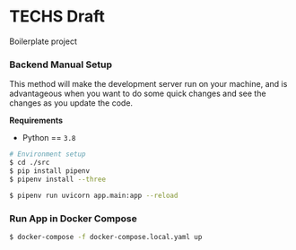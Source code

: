 # TECHS Draft

Boilerplate project



### Backend Manual Setup

This method will make the development server run on your machine, and is advantageous when you want to do some quick changes and see the changes as you update the code.

**Requirements**
- Python == `3.8`

``` bash
# Environment setup
$ cd ./src
$ pip install pipenv
$ pipenv install --three

$ pipenv run uvicorn app.main:app --reload
```

### Run App in Docker Compose

```bash
$ docker-compose -f docker-compose.local.yaml up
```
